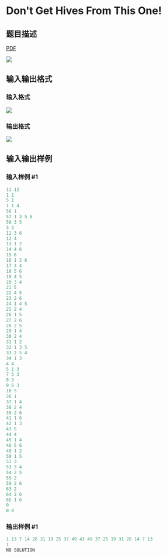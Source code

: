 # Don&#039;t Get Hives From This One!

## 题目描述

[problemUrl]: https://uva.onlinejudge.org/index.php?option=com_onlinejudge&Itemid=8&category=5&page=show_problem&problem=296

[PDF](https://uva.onlinejudge.org/external/3/p360.pdf)

![](https://cdn.luogu.com.cn/upload/vjudge_pic/UVA360/aec7e5effe111c62c05febc71bbe904d2edf363f.png)

## 输入输出格式

### 输入格式

![](https://cdn.luogu.com.cn/upload/vjudge_pic/UVA360/05fb54c2317bd1f4440f67f8e4f0dfe22ab132cc.png)

### 输出格式

![](https://cdn.luogu.com.cn/upload/vjudge_pic/UVA360/b7339891edf64c88c5d434b948b65fd3f6755277.png)

## 输入输出样例

### 输入样例 #1

```cpp
11 12
1 1
5 1
1 1 4
56 1
57 1 3 5 6
58 3 5
3 3
11 3 6
12 4
13 1 2
14 4 6
15 6
16 1 2 6
17 3 4
18 5 6
19 4 5
20 3 4
21 5
22 4 5
23 2 6
24 1 4 5
25 2 4
26 1 5
27 2 6
28 2 5
29 1 4
30 2 4
31 1 2
32 1 3 5
33 2 5 4
34 1 3
4 4
5 1 3
7 5 3
8 3
9 6 3
10 5
36 1
37 1 4
38 2 4
39 2 6
41 1 6
42 1 3
43 5
44 4
45 1 4
48 5 6
49 1 2
50 1 5
51 3
53 3 4
54 2 5
55 2
59 2 6
63 2
64 2 6
65 1 6
0
0 0
```


### 输出样例 #1

```cpp
1 13 7 14 26 31 19 25 37 49 43 49 37 25 19 31 26 14 7 13
1
NO SOLUTION
```


